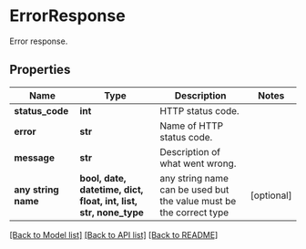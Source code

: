 # ErrorResponse

Error response.

## Properties
Name | Type | Description | Notes
------------ | ------------- | ------------- | -------------
**status_code** | **int** | HTTP status code. | 
**error** | **str** | Name of HTTP status code. | 
**message** | **str** | Description of what went wrong. | 
**any string name** | **bool, date, datetime, dict, float, int, list, str, none_type** | any string name can be used but the value must be the correct type | [optional]

[[Back to Model list]](../README.md#documentation-for-models) [[Back to API list]](../README.md#documentation-for-api-endpoints) [[Back to README]](../README.md)


